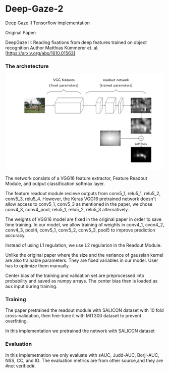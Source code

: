 # Deep-Gaze-2
Deep Gaze II Tensorflow implementation 

Original Paper:

DeepGaze II: Reading fixations from deep features trained on object recognition 
Author Matthias Kümmerer et. al. [https://arxiv.org/abs/1610.01563]

### The archetecture

![Network Archetecture](https://github.com/Po-Hsuan-Huang/Deep-Gaze-2/blob/main/ReadMe_imgs/arche.png)

The network consists of a VGG16 feature extractor, Feature Readout Module, and output classification softmax layer.

The feature readout module recieve outputs from conv5_1, relu5_1, relu5_2, conv5_3, relu5_4. However, the Keras VGG16 pretrained network doesn't allow access to conv5_1, conv5_3 as mentioned in the paper, we chose conv4_3, conv4_pool, relu5_1, relu5_2, relu5_3 alternatively.  

The weights of VGG16 model are fixed in the original paper in order to save time training. In our model, we allow training of weights in conv4_1, cvon4_2, conv4_3, pool4, conv5_1, conv5_2, conv5_3, pool5 to improve prediction accuracy.

Instead of using L1 regulation, we use L2 regularion in the Readout Module.

Unlike the original paper where the size and the variance of gaussian kernel are also trainable parameters. They are fixed variables in our model. User has to optimize them manually. 

Center bias of the training and validation set are preprocessed into probability and saved as numpy arrays. The center bias then is loaded as aux input during training.

### Training

The paper pretrained the readout module with SALICON dataset with 10 fold cross-validation, then fine-tune it with MIT300 dataset to prevent overfitting. 

In this implementation we pretrained the network with SALICON dataset

### Evaluation

In this implemetnation we only evaluate with sAUC, Judd-AUC, Borji-AUC, NSS, CC, and IG. The evaluation metrics are from other source,and they are #not verified#.


